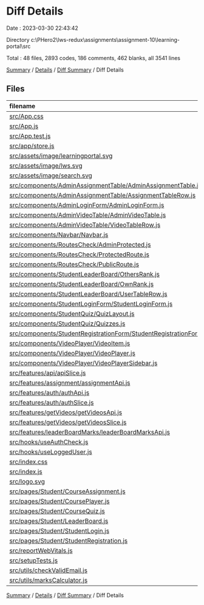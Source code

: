 # Diff Details

Date : 2023-03-30 22:43:42

Directory c:\\PHero2\\lws-redux\\assignments\\assignment-10\\learning-portal\\src

Total : 48 files,  2893 codes, 186 comments, 462 blanks, all 3541 lines

[Summary](results.md) / [Details](details.md) / [Diff Summary](diff.md) / Diff Details

## Files
| filename | language | code | comment | blank | total |
| :--- | :--- | ---: | ---: | ---: | ---: |
| [src/App.css](/src/App.css) | CSS | 0 | 0 | 1 | 1 |
| [src/App.js](/src/App.js) | JavaScript | 137 | 0 | 4 | 141 |
| [src/App.test.js](/src/App.test.js) | JavaScript | 13 | 0 | 3 | 16 |
| [src/app/store.js](/src/app/store.js) | JavaScript | 13 | 0 | 2 | 15 |
| [src/assets/image/learningportal.svg](/src/assets/image/learningportal.svg) | XML | 11 | 0 | 1 | 12 |
| [src/assets/image/lws.svg](/src/assets/image/lws.svg) | XML | 31 | 0 | 1 | 32 |
| [src/assets/image/search.svg](/src/assets/image/search.svg) | XML | 1 | 0 | 0 | 1 |
| [src/components/AdminAssignmentTable/AdminAssignmentTable.js](/src/components/AdminAssignmentTable/AdminAssignmentTable.js) | JavaScript | 27 | 0 | 4 | 31 |
| [src/components/AdminAssignmentTable/AssignmentTableRow.js](/src/components/AdminAssignmentTable/AssignmentTableRow.js) | JavaScript | 47 | 0 | 3 | 50 |
| [src/components/AdminLoginForm/AdminLoginForm.js](/src/components/AdminLoginForm/AdminLoginForm.js) | JavaScript | 114 | 0 | 9 | 123 |
| [src/components/AdminVideoTable/AdminVideoTable.js](/src/components/AdminVideoTable/AdminVideoTable.js) | JavaScript | 23 | 0 | 4 | 27 |
| [src/components/AdminVideoTable/VideoTableRow.js](/src/components/AdminVideoTable/VideoTableRow.js) | JavaScript | 62 | 0 | 5 | 67 |
| [src/components/Navbar/Navbar.js](/src/components/Navbar/Navbar.js) | JavaScript | 68 | 2 | 7 | 77 |
| [src/components/RoutesCheck/AdminProtected.js](/src/components/RoutesCheck/AdminProtected.js) | JavaScript | 9 | 2 | 4 | 15 |
| [src/components/RoutesCheck/ProtectedRoute.js](/src/components/RoutesCheck/ProtectedRoute.js) | JavaScript | 13 | 2 | 3 | 18 |
| [src/components/RoutesCheck/PublicRoute.js](/src/components/RoutesCheck/PublicRoute.js) | JavaScript | 16 | 0 | 4 | 20 |
| [src/components/StudentLeaderBoard/OthersRank.js](/src/components/StudentLeaderBoard/OthersRank.js) | JavaScript | 49 | 3 | 7 | 59 |
| [src/components/StudentLeaderBoard/OwnRank.js](/src/components/StudentLeaderBoard/OwnRank.js) | JavaScript | 31 | 0 | 4 | 35 |
| [src/components/StudentLeaderBoard/UserTableRow.js](/src/components/StudentLeaderBoard/UserTableRow.js) | JavaScript | 14 | 0 | 3 | 17 |
| [src/components/StudentLoginForm/StudentLoginForm.js](/src/components/StudentLoginForm/StudentLoginForm.js) | JavaScript | 123 | 1 | 9 | 133 |
| [src/components/StudentQuiz/QuizLayout.js](/src/components/StudentQuiz/QuizLayout.js) | JavaScript | 21 | 0 | 4 | 25 |
| [src/components/StudentQuiz/Quizzes.js](/src/components/StudentQuiz/Quizzes.js) | JavaScript | 68 | 0 | 10 | 78 |
| [src/components/StudentRegistrationForm/StudentRegistrationForm.js](/src/components/StudentRegistrationForm/StudentRegistrationForm.js) | JavaScript | 142 | 0 | 8 | 150 |
| [src/components/VideoPlayer/VideoItem.js](/src/components/VideoPlayer/VideoItem.js) | JavaScript | 47 | 0 | 5 | 52 |
| [src/components/VideoPlayer/VideoPlayer.js](/src/components/VideoPlayer/VideoPlayer.js) | JavaScript | 154 | 0 | 13 | 167 |
| [src/components/VideoPlayer/VideoPlayerSidebar.js](/src/components/VideoPlayer/VideoPlayerSidebar.js) | JavaScript | 18 | 0 | 3 | 21 |
| [src/features/api/apiSlice.js](/src/features/api/apiSlice.js) | JavaScript | 9 | 0 | 2 | 11 |
| [src/features/assignment/assignmentApi.js](/src/features/assignment/assignmentApi.js) | JavaScript | 103 | 5 | 8 | 116 |
| [src/features/auth/authApi.js](/src/features/auth/authApi.js) | JavaScript | 41 | 0 | 6 | 47 |
| [src/features/auth/authSlice.js](/src/features/auth/authSlice.js) | JavaScript | 21 | 0 | 4 | 25 |
| [src/features/getVideos/getVideosApi.js](/src/features/getVideos/getVideosApi.js) | JavaScript | 142 | 7 | 10 | 159 |
| [src/features/getVideos/getVideosSlice.js](/src/features/getVideos/getVideosSlice.js) | JavaScript | 15 | 0 | 4 | 19 |
| [src/features/leaderBoardMarks/leaderBoardMarksApi.js](/src/features/leaderBoardMarks/leaderBoardMarksApi.js) | JavaScript | 16 | 0 | 4 | 20 |
| [src/hooks/useAuthCheck.js](/src/hooks/useAuthCheck.js) | JavaScript | 23 | 0 | 4 | 27 |
| [src/hooks/useLoggedUser.js](/src/hooks/useLoggedUser.js) | JavaScript | 10 | 1 | 4 | 15 |
| [src/index.css](/src/index.css) | CSS | 1,105 | 154 | 258 | 1,517 |
| [src/index.js](/src/index.js) | JavaScript | 20 | 3 | 4 | 27 |
| [src/logo.svg](/src/logo.svg) | XML | 1 | 0 | 1 | 2 |
| [src/pages/Student/CourseAssignment.js](/src/pages/Student/CourseAssignment.js) | JavaScript | 8 | 0 | 3 | 11 |
| [src/pages/Student/CoursePlayer.js](/src/pages/Student/CoursePlayer.js) | JavaScript | 34 | 0 | 5 | 39 |
| [src/pages/Student/CourseQuiz.js](/src/pages/Student/CourseQuiz.js) | JavaScript | 14 | 0 | 3 | 17 |
| [src/pages/Student/LeaderBoard.js](/src/pages/Student/LeaderBoard.js) | JavaScript | 18 | 0 | 3 | 21 |
| [src/pages/Student/StudentLogin.js](/src/pages/Student/StudentLogin.js) | JavaScript | 12 | 0 | 3 | 15 |
| [src/pages/Student/StudentRegistration.js](/src/pages/Student/StudentRegistration.js) | JavaScript | 12 | 0 | 3 | 15 |
| [src/reportWebVitals.js](/src/reportWebVitals.js) | JavaScript | 12 | 0 | 2 | 14 |
| [src/setupTests.js](/src/setupTests.js) | JavaScript | 1 | 4 | 1 | 6 |
| [src/utils/checkValidEmail.js](/src/utils/checkValidEmail.js) | JavaScript | 6 | 0 | 3 | 9 |
| [src/utils/marksCalculator.js](/src/utils/marksCalculator.js) | JavaScript | 18 | 2 | 6 | 26 |

[Summary](results.md) / [Details](details.md) / [Diff Summary](diff.md) / Diff Details